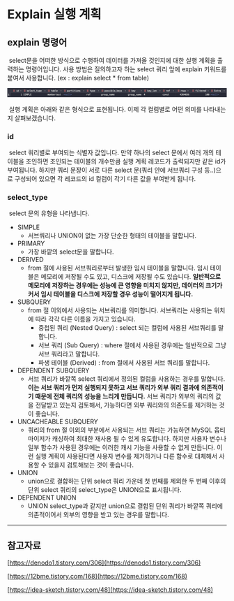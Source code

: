 # Explain 실행 계획

## explain 명령어

 select문을 어떠한 방식으로 수행하여 데이터를 가져올 것인지에 대한 실행 계획을 출력하는 명령어입니다. 사용 방법은 질의하고자 하는 select 쿼리 앞에 explain 키워드를 붙여서 사용합니다. (ex : explain select \* from table)

![explain](./images/explain.png)

 실행 계획은 아래와 같은 형식으로 표현됩니다. 이제 각 컬럼별로 어떤 의미를 나타내는지 살펴보겠습니다.

### id

 select 쿼리별로 부여되는 식별자 값입니다. 만약 하나의 select 문에서 여러 개의 테이블을 조인하면 조인되는 테이블의 개수만큼 실행 계획 레코드가 출력되지만 같은 id가 부여됩니다. 하지만 쿼리 문장이 서로 다른 select 문(쿼리 안에 서브쿼리 구성 등..)으로 구성되어 있으면 각 레코드의 id 컬럼이 각기 다른 값을 부여받게 됩니다.

### select\_type

 select 문의 유형을 나타냅니다.

-   SIMPLE
    -   서브쿼리나 UNION이 없는 가장 단순한 형태의 테이블을 말합니다.
-   PRIMARY
    -   가장 바깥의 select문을 말합니다.
-   DERIVED
    -   from 절에 사용된 서브쿼리로부터 발생한 임시 테이블을 말합니다. 임시 테이블은 메모리에 저장될 수도 있고, 디스크에 저장될 수도 있습니다. **일반적으로 메모리에 저장하는 경우에는 성능에 큰 영향을 미치지 않지만, 데이터의 크기가 커서 임시 테이블을 디스크에 저장할 경우 성능이 떨어지게 됩니다.**
-   SUBQUERY
    -   from 절 이외에서 사용되는 서브쿼리를 의미합니다. 서브쿼리는 사용되는 위치에 따라 각각 다른 이름을 가지고 있습니다.
        -   중첩된 쿼리 (Nested Query) : select 되는 컬럼에 사용된 서브쿼리를 말합니다.
        -   서브 쿼리 (Sub Query) : where 절에서 사용된 경우에는 일반적으로 그냥 서브 쿼리라고 말합니다.
        -   파생 테이블 (Derived) : from 절에서 사용된 서브 쿼리를 말합니다.
-   DEPENDENT SUBQUERY
    -   서브 쿼리가 바깥쪽 select 쿼리에서 정의된 컬럼을 사용하는 경우를 말합니다. **이는 서브 쿼리가 먼저 실행되지 못하고 서브 쿼리가 외부 쿼리 결과에 의존적이기 때문에 전체 쿼리의 성능을 느리게 만듭니다.** 서브 쿼리가 외부의 쿼리의 값을 전달받고 있는지 검토해서, 가능하다면 외부 쿼리와의 의존도를 제거하는 것이 좋습니다.
-   UNCACHEABLE SUBQUERY
    -   쿼리의 from 절 이외의 부분에서 사용되는 서브 쿼리는 가능하면 MySQL 옵티마이저가 캐싱하여 최대한 재사용 될 수 있게 유도합니다. 하지만 사용자 변수나 일부 함수가 사용된 경우에는 이러한 캐시 기능을 사용할 수 없게 만듭니다. 이런 실행 계획이 사용된다면 사용자 변수를 제거하거나 다른 함수로 대체해서 사용할 수 있을지 검토해보는 것이 좋습니다.
-   UNION
    -   union으로 결합하는 단위 select 쿼리 가운데 첫 번째를 제외한 두 번째 이후의 단위 select 쿼리의 select\_type은 UNION으로 표시됩니다.
-   DEPENDENT UNION
    -   UNION select\_type과 같지만 union으로 결합된 단위 쿼리가 바깥쪽 쿼리에 의존적이어서 외부의 영향을 받고 있는 경우를 말합니다.

---

## 참고자료

[https://denodo1.tistory.com/306](https://denodo1.tistory.com/306)

[https://12bme.tistory.com/168](https://12bme.tistory.com/168)

[https://idea-sketch.tistory.com/48](https://idea-sketch.tistory.com/48)